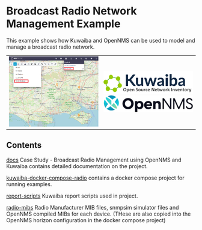 # Broadcast Radio Network Management Example

This example shows how Kuwaiba and OpenNMS can be used to model and manage a broadcast radio network.

<table>
  <tr>
    <td><img src="./docs/images/OutsidePlant.png" width="400" title="Kuwaiba Radio Network" alt="OutsidePlant.png"/></td>
    <td><img src="./docs/images/logo_kuwaiba1.png" width="400" alt=logo_kuwaiba1.png"/><BR>
    <img src="./docs/images/OpenNMSLogo.png" width="400" alt=OpenNMSLogo.png"/>
    </td>
  </tr>
</table>

## Contents

[docs](./docs) Case Study - Broadcast Radio Management using OpenNMS and Kuwaiba contains detailed documentation on the project.

[kuwaiba-docker-compose-radio](./kuwaiba-docker-compose-radio) contains a docker compose project for running examples.

[report-scripts](./report-scripts) Kuwaiba report scripts used in project.

[radio-mibs](./radio-mibs) Radio Manufacturer MIB files, snmpsim simulator files and OpenNMS compiled MIBs for each device. (THese are also copied into the OpenNMS horizon configuration in the docker compose project) 

